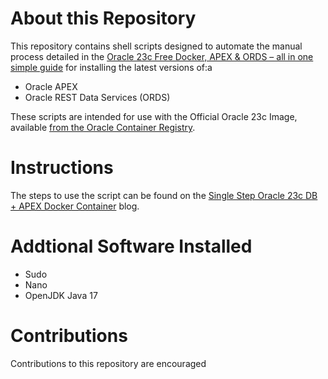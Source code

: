 # About this Repository
This repository contains shell scripts designed to automate the manual process detailed in the [Oracle 23c Free Docker, APEX & ORDS – all in one simple guide](https://pretius.com/blog/oracle-apex-docker-ords/) for installing the latest versions of:a

- Oracle APEX 
- Oracle REST Data Services (ORDS)

These scripts are intended for use with the Official Oracle 23c Image, available [from the Oracle Container Registry](https://container-registry.oracle.com/).


# Instructions
The steps to use the script can be found on the [Single Step Oracle 23c DB + APEX Docker Container](https://mattmulvaney.hashnode.dev/single-step-oracle-23c-db-apex-docker-container) blog.

# Addtional Software Installed

- Sudo
- Nano
- OpenJDK Java 17

# Contributions
Contributions to this repository are encouraged

